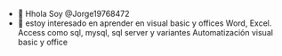 - 👋 Hhola Soy @Jorge19768472
- 👀 estoy interesado en aprender en visual basic y offices
Word, Excel. Access como sql, mysql, sql server y variantes 
Automatización visual basic y office


<!---
Jorge19768472/Jorge19768472 is a ✨ special ✨ repository because its `README.md` (this file) appears on your GitHub profile.
You can click the Preview link to take a look at your changes.
--->
